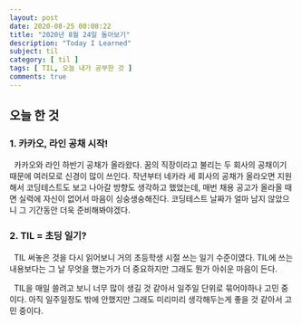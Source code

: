 ```yaml
---
layout: post
date: 2020-08-25 00:08:22
title: "2020년 8월 24일 돌아보기"
description: "Today I Learned"
subject: til
category: [ til ]
tags: [ TIL, 오늘 내가 공부한 것 ]
comments: true
---
```


## 오늘 한 것

### 1. 카카오, 라인 공채 시작!

&nbsp; 카카오와 라인 하반기 공채가 올라왔다. 꿈의 직장이라고 불리는 두 회사의 공채이기 때문에 여러모로 신경이 많이 쓰인다. 작년부터 네카라 세 회사의 공채가 올라오면 지원해서 코딩테스트도 보고 나아갈 방향도 생각하고 했었는데, 매번 채용 공고가 올라올 때면 실력에 자신이 없어서 마음이 싱숭생숭해진다. 코딩테스트 날짜가 얼마 남지 않았으니 그 기간동안 더욱 준비해봐야겠다.

### 2. TIL = 초딩 일기?

&nbsp; TIL 써놓은 것을 다시 읽어보니 거의 초등학생 시절 쓰는 일기 수준이였다. TIL에 쓰는 내용보다는 그 날 무엇을 했는가가 더 중요하지만 그래도 뭔가 아쉬운 마음이 든다.

&nbsp; TIL을 매일 쓸려고 보니 너무 많이 생길 것 같아서 일주일 단위로 묶어야하나 고민 중이다. 아직 일주일정도 밖에 안했지만 그래도 미리미리 생각해두는게 좋을 것 같아서 고민 중이다.
